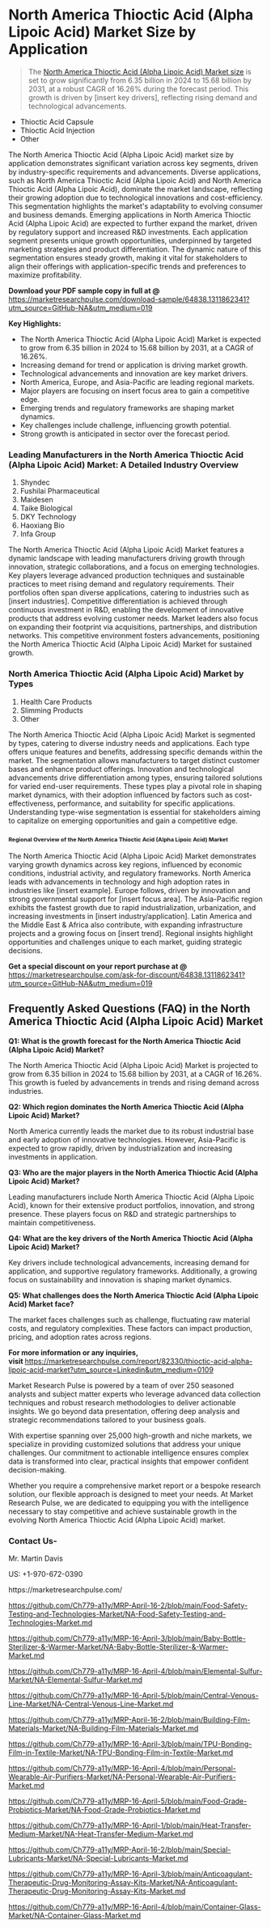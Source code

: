 <h1>North America Thioctic Acid (Alpha Lipoic Acid) Market&nbsp;Size by Application</h1><blockquote><p>The <a href="https://marketresearchpulse.com/download-sample/64838.1311862341?utm_source=GitHub-NA&amp;utm_medium=019">North America Thioctic Acid (Alpha Lipoic Acid) Market size</a> is set to grow significantly from 6.35 billion in 2024 to 15.68 billion by 2031, at a robust CAGR of 16.26% during the forecast period. This growth is driven by [insert key drivers], reflecting rising demand and technological advancements.</p></blockquote><ul><li> Thioctic Acid Capsule <li> Thioctic Acid Injection <li> Other</li></ul><p>The North America Thioctic Acid (Alpha Lipoic Acid) market size by application demonstrates significant variation across key segments, driven by industry-specific requirements and advancements. Diverse applications, such as North America Thioctic Acid (Alpha Lipoic Acid) and North America Thioctic Acid (Alpha Lipoic Acid), dominate the market landscape, reflecting their growing adoption due to technological innovations and cost-efficiency. This segmentation highlights the market's adaptability to evolving consumer and business demands. Emerging applications in North America Thioctic Acid (Alpha Lipoic Acid) are expected to further expand the market, driven by regulatory support and increased R&D investments. Each application segment presents unique growth opportunities, underpinned by targeted marketing strategies and product differentiation. The dynamic nature of this segmentation ensures steady growth, making it vital for stakeholders to align their offerings with application-specific trends and preferences to maximize profitability.</p><p><strong>Download your PDF sample copy in full at @ </strong><a href="https://marketresearchpulse.com/download-sample/64838.1311862341?utm_source=GitHub-NA&amp;utm_medium=019">https://marketresearchpulse.com/download-sample/64838.1311862341?utm_source=GitHub-NA&amp;utm_medium=019</a></p><p><strong>Key Highlights: </strong></p><ul><li>The North America Thioctic Acid (Alpha Lipoic Acid) Market is expected to grow from 6.35 billion in 2024 to 15.68 billion by 2031, at a CAGR of 16.26%.</li><li>Increasing demand for trend or application is driving market growth.</li><li>Technological advancements and innovation are key market drivers.</li><li>North America, Europe, and Asia-Pacific are leading regional markets.</li><li>Major players are focusing on insert focus area to gain a competitive edge.</li><li>Emerging trends and regulatory frameworks are shaping market dynamics.</li><li>Key challenges include challenge, influencing growth potential.</li><li>Strong growth is anticipated in sector over the forecast period.</li></ul><h3>Leading Manufacturers in the North America Thioctic Acid (Alpha Lipoic Acid) Market: A Detailed Industry Overview</h3><ol><li> Shyndec</li><li>Fushilai Pharmaceutical</li><li>Maidesen</li><li>Taike Biological</li><li>DKY Technology</li><li>Haoxiang Bio</li><li>Infa Group</li></ol><div class="flex max-w-full flex-col flex-grow"><div class="min-h-8 text-message flex w-full flex-col items-end gap-2 whitespace-normal break-words [.text-message+&amp;]:mt-5" dir="auto" data-message-author-role="assistant" data-message-id="fd8432e4-4910-450d-b182-61b7bfb0a01f" data-message-model-slug="gpt-4o"><div class="flex w-full flex-col gap-1 empty:hidden first:pt-[3px]"><div class="markdown prose w-full break-words dark:prose-invert light"><p>The North America Thioctic Acid (Alpha Lipoic Acid) Market features a dynamic landscape with leading manufacturers driving growth through innovation, strategic collaborations, and a focus on emerging technologies. Key players leverage advanced production techniques and sustainable practices to meet rising demand and regulatory requirements. Their portfolios often span diverse applications, catering to industries such as [insert industries]. Competitive differentiation is achieved through continuous investment in R&amp;D, enabling the development of innovative products that address evolving customer needs. Market leaders also focus on expanding their footprint via acquisitions, partnerships, and distribution networks. This competitive environment fosters advancements, positioning the North America Thioctic Acid (Alpha Lipoic Acid) Market for sustained growth.</p></div></div></div></div><h3>North America Thioctic Acid (Alpha Lipoic Acid) Market by Types</h3><ol><li> Health Care Products <li> Slimming Products <li> Other</li></ol><div class="flex max-w-full flex-col flex-grow"><div class="min-h-8 text-message flex w-full flex-col items-end gap-2 whitespace-normal break-words [.text-message+&amp;]:mt-5" dir="auto" data-message-author-role="assistant" data-message-id="084470be-0bb7-4664-bddf-5156b4f41249" data-message-model-slug="gpt-4o-mini"><div class="flex w-full flex-col gap-1 empty:hidden first:pt-[3px]"><div class="markdown prose w-full break-words dark:prose-invert light"><p>The North America Thioctic Acid (Alpha Lipoic Acid) Market is segmented by types, catering to diverse industry needs and applications. Each type offers unique features and benefits, addressing specific demands within the market. The segmentation allows manufacturers to target distinct customer bases and enhance product offerings. Innovation and technological advancements drive differentiation among types, ensuring tailored solutions for varied end-user requirements. These types play a pivotal role in shaping market dynamics, with their adoption influenced by factors such as cost-effectiveness, performance, and suitability for specific applications. Understanding type-wise segmentation is essential for stakeholders aiming to capitalize on emerging opportunities and gain a competitive edge.</p></div></div></div></div><h3><span style="font-size: 11px;">Regional Overview of the North America Thioctic Acid (Alpha Lipoic Acid) Market</span></h3><div class="flex max-w-full flex-col flex-grow"><div class="min-h-8 text-message flex w-full flex-col items-end gap-2 whitespace-normal break-words [.text-message+&amp;]:mt-5" dir="auto" data-message-author-role="assistant" data-message-id="e9038762-ce64-4e30-91c9-9bd413514231" data-message-model-slug="gpt-4o-mini"><div class="flex w-full flex-col gap-1 empty:hidden first:pt-[3px]"><div class="markdown prose w-full break-words dark:prose-invert light"><p>The North America Thioctic Acid (Alpha Lipoic Acid) Market demonstrates varying growth dynamics across key regions, influenced by economic conditions, industrial activity, and regulatory frameworks. North America leads with advancements in technology and high adoption rates in industries like [insert example]. Europe follows, driven by innovation and strong governmental support for [insert focus area]. The Asia-Pacific region exhibits the fastest growth due to rapid industrialization, urbanization, and increasing investments in [insert industry/application]. Latin America and the Middle East &amp; Africa also contribute, with expanding infrastructure projects and a growing focus on [insert trend]. Regional insights highlight opportunities and challenges unique to each market, guiding strategic decisions.</p></div></div></div></div><p><strong>Get a special discount on your report purchase at @ </strong><a href="https://marketresearchpulse.com/ask-for-discount/64838.1311862341?utm_source=GitHub-NA&amp;utm_medium=019">https://marketresearchpulse.com/ask-for-discount/64838.1311862341?utm_source=GitHub-NA&amp;utm_medium=019</a></p><h2>Frequently Asked Questions (FAQ) in the North America Thioctic Acid (Alpha Lipoic Acid) Market</h2><p><strong>Q1: What is the growth forecast for the North America Thioctic Acid (Alpha Lipoic Acid) Market?</strong></p><p>The North America Thioctic Acid (Alpha Lipoic Acid) Market is projected to grow from 6.35 billion in 2024 to 15.68 billion by 2031, at a CAGR of 16.26%. This growth is fueled by advancements in trends and rising demand across industries.</p><p><strong>Q2: Which region dominates the North America Thioctic Acid (Alpha Lipoic Acid) Market?</strong></p><p>North America currently leads the market due to its robust industrial base and early adoption of innovative technologies. However, Asia-Pacific is expected to grow rapidly, driven by industrialization and increasing investments in application.</p><p><strong>Q3: Who are the major players in the North America Thioctic Acid (Alpha Lipoic Acid) Market?</strong></p><p>Leading manufacturers include North America Thioctic Acid (Alpha Lipoic Acid), known for their extensive product portfolios, innovation, and strong presence. These players focus on R&amp;D and strategic partnerships to maintain competitiveness.</p><p><strong>Q4: What are the key drivers of the North America Thioctic Acid (Alpha Lipoic Acid) Market?</strong></p><p>Key drivers include technological advancements, increasing demand for application, and supportive regulatory frameworks. Additionally, a growing focus on sustainability and innovation is shaping market dynamics.</p><p><strong>Q5: What challenges does the North America Thioctic Acid (Alpha Lipoic Acid) Market face?</strong></p><p>The market faces challenges such as challenge, fluctuating raw material costs, and regulatory complexities. These factors can impact production, pricing, and adoption rates across regions.</p><p><strong>For more information or any inquiries, visit&nbsp;</strong><a href="https://marketresearchpulse.com/report/82330/thioctic-acid-alpha-lipoic-acid-market?utm_source=Linkedin&utm_medium=0109">https://marketresearchpulse.com/report/82330/thioctic-acid-alpha-lipoic-acid-market?utm_source=Linkedin&utm_medium=0109</a></p><p>Market Research Pulse is powered by a team of over 250 seasoned analysts and subject matter experts who leverage advanced data collection techniques and robust research methodologies to deliver actionable insights. We go beyond data presentation, offering deep analysis and strategic recommendations tailored to your business goals.</p><p>With expertise spanning over 25,000 high-growth and niche markets, we specialize in providing customized solutions that address your unique challenges. Our commitment to actionable intelligence ensures complex data is transformed into clear, practical insights that empower confident decision-making.</p><p>Whether you require a comprehensive market report or a bespoke research solution, our flexible approach is designed to meet your needs. At Market Research Pulse, we are dedicated to equipping you with the intelligence necessary to stay competitive and achieve sustainable growth in the evolving North America Thioctic Acid (Alpha Lipoic Acid) market.</p><h3><strong>Contact Us-</strong></h3><p>Mr. Martin Davis</p><p>US: +1-970-672-0390</p><p>https://marketresearchpulse.com/</p><p><a href="https://github.com/Ch779-a11y/MRP-April-16-2/blob/main/Food-Safety-Testing-and-Technologies-Market/NA-Food-Safety-Testing-and-Technologies-Market.md">https://github.com/Ch779-a11y/MRP-April-16-2/blob/main/Food-Safety-Testing-and-Technologies-Market/NA-Food-Safety-Testing-and-Technologies-Market.md</a></p><p><a href="https://github.com/Ch779-a11y/MRP-16-April-3/blob/main/Baby-Bottle-Sterilizer-&-Warmer-Market/NA-Baby-Bottle-Sterilizer-&-Warmer-Market.md">https://github.com/Ch779-a11y/MRP-16-April-3/blob/main/Baby-Bottle-Sterilizer-&-Warmer-Market/NA-Baby-Bottle-Sterilizer-&-Warmer-Market.md</a></p><p><a href="https://github.com/Ch779-a11y/MRP-16-April-4/blob/main/Elemental-Sulfur-Market/NA-Elemental-Sulfur-Market.md">https://github.com/Ch779-a11y/MRP-16-April-4/blob/main/Elemental-Sulfur-Market/NA-Elemental-Sulfur-Market.md</a></p><p><a href="https://github.com/Ch779-a11y/MRP-16-April-5/blob/main/Central-Venous-Line-Market/NA-Central-Venous-Line-Market.md">https://github.com/Ch779-a11y/MRP-16-April-5/blob/main/Central-Venous-Line-Market/NA-Central-Venous-Line-Market.md</a></p><p><a href="https://github.com/Ch779-a11y/MRP-April-16-2/blob/main/Building-Film-Materials-Market/NA-Building-Film-Materials-Market.md">https://github.com/Ch779-a11y/MRP-April-16-2/blob/main/Building-Film-Materials-Market/NA-Building-Film-Materials-Market.md</a></p><p><a href="https://github.com/Ch779-a11y/MRP-16-April-3/blob/main/TPU-Bonding-Film-in-Textile-Market/NA-TPU-Bonding-Film-in-Textile-Market.md">https://github.com/Ch779-a11y/MRP-16-April-3/blob/main/TPU-Bonding-Film-in-Textile-Market/NA-TPU-Bonding-Film-in-Textile-Market.md</a></p><p><a href="https://github.com/Ch779-a11y/MRP-16-April-4/blob/main/Personal-Wearable-Air-Purifiers-Market/NA-Personal-Wearable-Air-Purifiers-Market.md">https://github.com/Ch779-a11y/MRP-16-April-4/blob/main/Personal-Wearable-Air-Purifiers-Market/NA-Personal-Wearable-Air-Purifiers-Market.md</a></p><p><a href="https://github.com/Ch779-a11y/MRP-16-April-5/blob/main/Food-Grade-Probiotics-Market/NA-Food-Grade-Probiotics-Market.md">https://github.com/Ch779-a11y/MRP-16-April-5/blob/main/Food-Grade-Probiotics-Market/NA-Food-Grade-Probiotics-Market.md</a></p><p><a href="https://github.com/Ch779-a11y/MRP-16-April-1/blob/main/Heat-Transfer-Medium-Market/NA-Heat-Transfer-Medium-Market.md">https://github.com/Ch779-a11y/MRP-16-April-1/blob/main/Heat-Transfer-Medium-Market/NA-Heat-Transfer-Medium-Market.md</a></p><p><a href="https://github.com/Ch779-a11y/MRP-April-16-2/blob/main/Special-Lubricants-Market/NA-Special-Lubricants-Market.md">https://github.com/Ch779-a11y/MRP-April-16-2/blob/main/Special-Lubricants-Market/NA-Special-Lubricants-Market.md</a></p><p><a href="https://github.com/Ch779-a11y/MRP-16-April-3/blob/main/Anticoagulant-Therapeutic-Drug-Monitoring-Assay-Kits-Market/NA-Anticoagulant-Therapeutic-Drug-Monitoring-Assay-Kits-Market.md">https://github.com/Ch779-a11y/MRP-16-April-3/blob/main/Anticoagulant-Therapeutic-Drug-Monitoring-Assay-Kits-Market/NA-Anticoagulant-Therapeutic-Drug-Monitoring-Assay-Kits-Market.md</a></p><p><a href="https://github.com/Ch779-a11y/MRP-16-April-4/blob/main/Container-Glass-Market/NA-Container-Glass-Market.md">https://github.com/Ch779-a11y/MRP-16-April-4/blob/main/Container-Glass-Market/NA-Container-Glass-Market.md</a></p>
